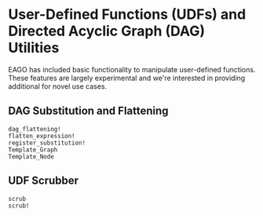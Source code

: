 # User-Defined Functions (UDFs) and Directed Acyclic Graph (DAG) Utilities

EAGO has included basic functionality to manipulate user-defined functions.
These features are largely experimental and we're interested in providing
additional for novel use cases.

## DAG Substitution and Flattening

```@docs
dag_flattening!
flatten_expression!
register_substitution!
Template_Graph
Template_Node
```

## UDF Scrubber

```@docs
scrub
scrub!
```
